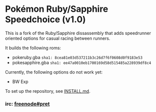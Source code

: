 # Pokémon Ruby/Sapphire Speedchoice (v1.0)

This is a fork of the Ruby/Sapphire dissassembly that adds speedrunner oriented options for casual racing between runners.

It builds the following roms:

* pokeruby.gba `sha1: 8cea81e03d537211b3c26d7f6f0608d0f9183e53`
* pokesapphire.gba `sha1: ee47a0010eb1700169d58d515485a228939df8c4`

Currently, the following options do not work yet:

* BW Exp

To set up the repository, see [INSTALL.md](INSTALL.md).

### irc: [freenode#pret][irc]

[irc]: https://kiwiirc.com/client/irc.freenode.net/?#pret
[travis]: https://travis-ci.org/pret/pokeruby
[travis-badge]: https://travis-ci.org/pret/pokeruby.svg?branch=master
